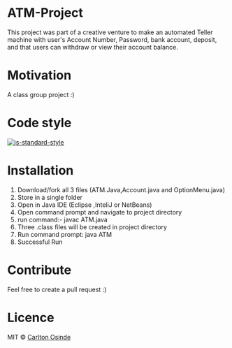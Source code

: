 
# ATM-Project
This project was part of a creative venture to make an automated Teller machine with user's Account Number, Password, bank account, deposit, and that users can withdraw or view their account balance.


# Motivation
A class group project :)

# Code style
[![js-standard-style](https://img.shields.io/badge/code%20style-standard-brightgreen.svg?style=flat)](https://github.com/feross/standard)


# Installation
1. Download/fork all 3 files (ATM.Java,Account.java and OptionMenu.java)
2. Store in a single folder
3. Open in Java IDE (Eclipse ,InteliJ or NetBeans)
4. Open command prompt and navigate to project directory
5. run command:- javac ATM.java
6. Three .class files will  be created in project directory
7. Run command prompt: java ATM
8. Successful Run


# Contribute
Feel free to create a pull request :) 


# Licence
MIT © [Carlton Osinde]()
